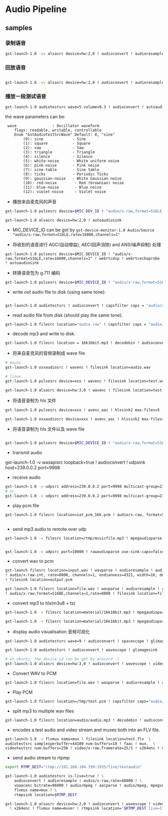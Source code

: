 # Audio Pipeline


## samples
### 录制语音

```sh
gst-launch-1.0 -vv alsasrc device=hw:2,0 ! audioconvert ! audioresample ! capsfilter caps="audio/x-raw,format=S16LE,channels=1,rate=16000" ! wavenc ! filesink location="test.wav"
```

### 回放语音

```sh

gst-launch-1.0 -vv alsasrc device=hw:2,0 ! audioconvert ! audioresample ! capsfilter caps="audio/x-raw,format=S16LE,channels=1,rate=16000" ! autoaudiosink
```


### 播放一段测试语音

```sh
gst-launch-1.0 audiotestsrc wave=5 volume=0.3 ! audioconvert ! autoaudiosink
```

the wave parameters can be:

```
 wave                : Oscillator waveform
    flags: readable, writable, controllable
    Enum "GstAudioTestSrcWave" Default: 0, "sine"
        (0): sine             - Sine
        (1): square           - Square
        (2): saw              - Saw
        (3): triangle         - Triangle
        (4): silence          - Silence
        (5): white-noise      - White uniform noise
        (6): pink-noise       - Pink noise
        (7): sine-table       - Sine table
        (8): ticks            - Periodic Ticks
        (9): gaussian-noise   - White Gaussian noise
        (10): red-noise        - Red (brownian) noise
        (11): blue-noise       - Blue noise
        (12): violet-noise     - Violet noise
```


* 播放来自麦克风的声音

```sh
gst-launch-1.0 pulsesrc device=$MIC_DEV_ID ! "audio/x-raw,format=S16LE,rate=16000,channels=1" ! autoaudiosink

gst-launch-1.0 alsasrc device=hw:2,0 ! autoaudiosink

```
- MIC_DEVICE_ID can be got by `gst-device-monitor-1.0 Audio/Source "audio/x-raw,format=S16LE,rate=16000,channels=1"`

* 将收到的语音进行 AGC(自动增益), AEC(回声消除) and ANS(噪声抑制) 处理

```
gst-launch-1.0 pulsesrc device=$MIC_DEVICE_ID ! "audio/x-raw,format=S16LE,rate=16000,channels=1" ! webrtcdsp ! webrtcechoprobe ! autoaudiosink
```

* 转换语音包为 g.711 编码

```sh
gst-launch-1.0 pulsesrc device=$MIC_DEVICE_ID ! "audio/x-raw,format=S16LE,rate=16000,channels=1" ! alawenc
```

* write out audio file to disk (using same tone):

```sh

gst-launch-1.0 audiotestsrc ! audioconvert ! capsfilter caps = "audio/x-raw,format=S16LE,channels=1,rate=16000" ! filesink location = "audio.raw"
```

* read audio file from disk (should play the same tone):

```sh
gst-launch-1.0 filesrc location="audio.raw" ! capsfilter caps = "audio/x-raw,format=S16LE,channels=1,rate=16000" ! audioconvert ! audoaudiosink
```


* decode mp3 and write to disk:

```sh
gst-launch-1.0 filesrc location = 16k16bit.mp3 ! decodebin ! audioconvert ! capsfilter caps = "audio/x-raw,format=S16LE,channels=1,rate=16000" ! filesink location = "audio.raw"
```


* 将来自麦克风的音频录制成 wave file

```sh
# macos
gst-launch-1.0 osxaudiosrc ! wavenc ! filesink location=audio.wav

# linux
gst-launch-1.0 pulsesrc device=xxx ! wavenc ! filesink location=test.wav

gst-launch-1.0 alsasrc device=hw:3,0 ! wavenc ! filesink location=test.wav
```

* 将语音录制为 hls 文件

```sh
gst-launch-1.0 pulsesrc device=xxx ! avenc_aac ! hlssink2 max-files=5

gst-launch-1.0 osxaudiosrc device=xxx ! avenc_aac ! hlssink2 max-files=5
```

* 将语音录制为 hls 文件以及 wave file
```sh

gst-launch-1.0 pulsesrc device=$MIC_DEVICE_ID ! "audio/x-raw,format=S16LE,rate=16000,channels=1" ! webrtcdsp ! webrtcechoprobe ! audioconvert ! tee name=t ! queue ! avenc_aac ! hlssink2 max-files=5 playlist-location=waltertest.m3u8 location=waltertest_%05d.ts t. ! queue ! wavenc ! filesink location=waltertest.wav

```


* transmit audio 

gst-launch-1.0 -v wasapisrc loopback=true ! audioconvert ! udpsink host=239.0.0.2 port=9998

* receive audio

```sh
gst-launch-1.0 -v udpsrc address=239.0.0.2 port=9998 multicast-group=239.0.0.1 caps="audio/x-raw,format=F32LE,rate=48000,channels=2" ! queue ! audioconvert ! autoaudiosink
# or 
gst-launch-1.0 -v udpsrc address=239.0.0.2 port=9998 multicast-group=239.0.0.1 caps="audio/x-raw,format=S16LE,rate=48000,channels=2" ! queue ! audioconvert ! autoaudiosink
```

* play pcm file
```sh
gst-launch-1.0 filesrc location=iat_pcm_16k.pcm ! audio/x-raw, format=S16LE, channels=1, layout=interleaved, rate=16000 ! autoaudiosink
 
```

* send mp3 audio to remote over udp

```sh
gst-launch-1.0 -v filesrc location=/tmp/musicfile.mp3 ! mpegaudioparse ! mpg123audiodec ! audioconvert ! audioresample ! audio/x-raw, rate=16000, channels=1, format=S16LE ! audiomixer blocksize=320 ! udpsink host=192.168.1.10 port=10000


gst-launch-1.0 -v udpsrc port=10000 ! rawaudioparse use-sink-caps=false format=pcm pcm-format=s16le sample-rate=16000 num-channels=1 ! queue ! audioconvert ! audioresample ! autoaudiosink
```

* convert wav to pcm

```sh
gst-launch filesrc location=input.wav ! wavparse ! audioresample ! audioconvert \
! audio/x-raw-int, rate=8000, channels=1, endianness=4321, width=16, depth=16, signed=true \
! filesink location=output.pcm 

gst-launch-1.0 filesrc location=file.wav ! wavparse ! audioresample ! audioconvert \
! audio/x-raw,format=S16BE,channels=1,rate=8000 ! filesink location=file.pcm

```


* convert mp3 to hls(m3u8 + ts)

```sh
gst-launch-1.0 -v filesrc location=material/16k16bit.mp3 ! mpegaudioparse ! mpg123audiodec ! audioconvert ! avenc_aac ! hlssink2 max-files=5

gst-launch-1.0 -v filesrc location=material/16k16bit.mp3 ! mpegaudioparse ! mpg123audiodec ! audioconvert ! alawenc ! hlssink2 max-files=5
```

* display audio visualisation 音频可视化

```sh
gst-launch-1.0 audiotestsrc wave=9 ! audioconvert ! spacescope ! glimagesink

gst-launch-1.0 audiotestsrc ! audioconvert ! wavescope ! glimagesink

# on ubuntu, the device id can be got by arecord -l
gst-launch-1.0 alsasrc device=hw:3,0 ! audioconvert ! wavescope ! videoconvert ! ximagesink
```

* Convert WAV to PCM

```sh
gst-launch-1.0 filesrc location=file.wav ! wavparse ! audioresample ! audioconvert ! audio/x-raw,format=S16LE,channels=1,rate=8000 ! filesink location=file.pcm
```


* Play PCM

```sh
gst-launch-1.0 filesrc location=/tmp/test.pcm ! capsfilter caps="audio/x-raw,format=S16LE,channels=1,rate=16000" ! audioconvert ! audioresample ! autoaudiosink
```

* split mp3 to multiple wav files

```sh
gst-launch-1.0 filesrc location=audio/audio.mp3 ! decodebin ! audioconvert ! splitmuxsink location=/tmp/out_%d.wav muxer=wavenc max-size-time=10000000000
```


* encodes a test audio and video stream and muxes both into an FLV file.

```sh
gst-launch-1.0 -v flvmux name=mux ! filesink location=test.flv  \
audiotestsrc samplesperbuffer=44100 num-buffers=10 ! faac ! mux.  \
videotestsrc num-buffers=250 ! video/x-raw,framerate=25/1 ! x264enc ! mux.
```

* send audio stream to rtpmp

```sh
export RTMP_DEST="rtmp://192.168.104.199:1935/live/testaudio"

gst-launch-1.0 audiotestsrc is-live=true ! \
    audioconvert ! audioresample ! audio/x-raw,rate=48000 ! \
    voaacenc bitrate=96000 ! audio/mpeg ! aacparse ! audio/mpeg, mpegversion=4 ! \
    flvmux name=mux ! \
    rtmpsink location=$RTMP_DEST

gst-launch-1.0 alsasrc device=hw:2,0 ! audioconvert ! wavescope ! videoconvert \
  ! x264enc ! flvmux name=muxer ! rtmpsink location="$RTMP_DEST live=1"

```
